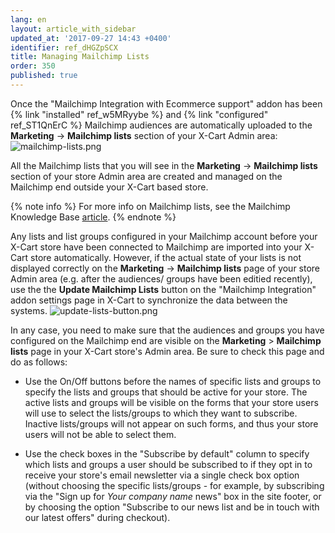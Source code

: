 ```yaml
---
lang: en
layout: article_with_sidebar
updated_at: '2017-09-27 14:43 +0400'
identifier: ref_dHGZpSCX
title: Managing Mailchimp Lists
order: 350
published: true
---
```

Once the "Mailchimp Integration with Ecommerce support" addon has been {% link "installed" ref_w5MRyybe %} and {% link "configured" ref_ST1QnErC %} Mailchimp audiences are automatically uploaded to the **Marketing** -> **Mailchimp lists** section of your X-Cart Admin area:
![mailchimp-lists.png]({{site.baseurl}}/attachments/ref_dHGZpSCX/mailchimp-lists.png)

All the Mailchimp lists that you will see in the **Marketing** -> **Mailchimp lists** section of your store Admin area are created and managed on the Mailchimp end outside your X-Cart based store. 

{% note info %}
For more info on Mailchimp lists, see the Mailchimp Knowledge Base [article](http://kb.mailchimp.com/lists). 
{% endnote %}

Any lists and list groups configured in your Mailchimp account before your X-Cart store have been connected to Mailchimp are imported into your X-Cart store automatically. However, if the actual state of your lists is not displayed correctly on the **Marketing** -> **Mailchimp lists** page of your store Admin area (e.g. after the audiences/ groups have been editied recently), use the  the **Update Mailchimp Lists** button on the "Mailchimp Integration" addon settings page in X-Cart to synchronize the data between the systems. 
![update-lists-button.png]({{site.baseurl}}/attachments/ref_dHGZpSCX/update-lists-button.png)

In any case, you need to make sure that the audiences and groups you have configured on the Mailchimp end are visible on the **Marketing** > **Mailchimp lists** page in your X-Cart store's Admin area. Be sure to check this page and do as follows:
   
   * Use the On/Off buttons before the names of specific lists and groups to specify the lists and groups that should be active for your store. The active lists and groups will be visible on the forms that your store users will use to select the lists/groups to which they want to subscribe. Inactive lists/groups will not appear on such forms, and thus your store users will not be able to select them.
   
   * Use the check boxes in the "Subscribe by default" column to specify which lists and groups a user should be subscribed to if they opt in to receive your store's email newsletter via a single check box option (without choosing the specific lists/groups - for example, by subscribing via the "Sign up for *Your company name* news" box in the site footer, or by choosing the option "Subscribe to our news list and be in touch with our latest offers" during checkout).
